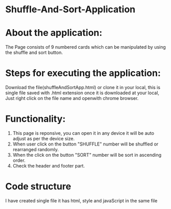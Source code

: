 # Shuffle-And-Sort-Application
# About the application:
The Page consists of 9 numbered cards which can be manipulated by using the shuffle and sort button.

# Steps for executing the application:
Download the file(shuffleAndSortApp.html) or clone it in your local, this is single file saved with .html extension once it is downloaded at your local,
Just right click on the file name and openwith chrome browser.

# Functionality: 
1. This page is reponsive, you can open it in any device it will be auto adjust as per the device size.
2. When user click on the button "SHUFFLE" number will be shuffled or rearranged randomly.
3. When the click on the button "SORT" number will be sort in ascending order.
4. Check the header and footer part.


# Code structure
I have created single file it has html, style and javaScript in the same file
